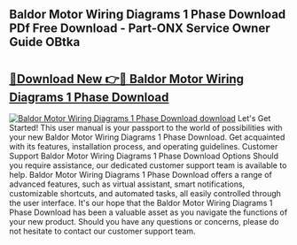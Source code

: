## Baldor Motor Wiring Diagrams 1 Phase Download PDf Free Download - Part-ONX Service Owner Guide OBtka

# <h2><a href="http://dfkajk.blite.top/?on=Baldor+Motor+Wiring+Diagrams+1+Phase+Download">🔗Download New 👉🔴 Baldor Motor Wiring Diagrams 1 Phase Download</a></h2>

[![Baldor Motor Wiring Diagrams 1 Phase Download download](https://i.imgur.com/lujVjoI.png)](http://dfkajk.blite.top/?on=Baldor+Motor+Wiring+Diagrams+1+Phase+Download)
Let's Get Started! This user manual is your passport to the world of possibilities with your new Baldor Motor Wiring Diagrams 1 Phase Download. Get acquainted with its features, installation process, and operating guidelines. Customer Support Baldor Motor Wiring Diagrams 1 Phase Download Options Should you require assistance, our dedicated customer support team is available to help. Baldor Motor Wiring Diagrams 1 Phase Download offers a range of advanced features, such as virtual assistant, smart notifications, customizable shortcuts, and automated tasks, all easily controlled through the user interface. It's our hope that the Baldor Motor Wiring Diagrams 1 Phase Download has been a valuable asset as you navigate the functions of your new product. Should you have any questions or concerns, please do not hesitate to contact our customer support team.
